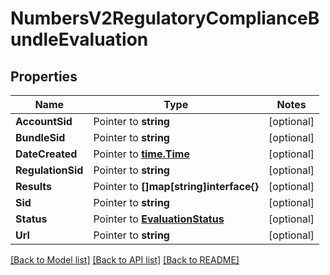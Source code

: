 # NumbersV2RegulatoryComplianceBundleEvaluation

## Properties
Name | Type | Notes
------------ | ------------- | -------------
**AccountSid** | Pointer to **string** | [optional] 
**BundleSid** | Pointer to **string** | [optional] 
**DateCreated** | Pointer to [**time.Time**](time.Time.md) | [optional] 
**RegulationSid** | Pointer to **string** | [optional] 
**Results** | Pointer to **[]map[string]interface{}** | [optional] 
**Sid** | Pointer to **string** | [optional] 
**Status** | Pointer to [**EvaluationStatus**](evaluation_status.md) | [optional] 
**Url** | Pointer to **string** | [optional] 

[[Back to Model list]](../README.md#documentation-for-models) [[Back to API list]](../README.md#documentation-for-api-endpoints) [[Back to README]](../README.md)


